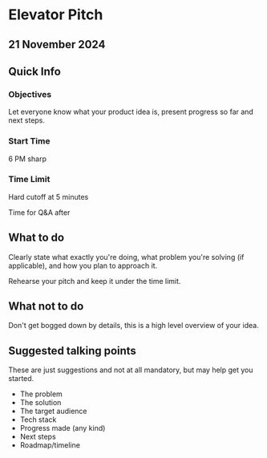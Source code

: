 # Elevator Pitch

## 21 November 2024

## Quick Info

### Objectives

Let everyone know what your product idea is, present progress so far and next steps.

### Start Time

6 PM sharp

### Time Limit

Hard cutoff at 5 minutes

Time for Q&A after

## What to do

Clearly state what exactly you're doing, what problem you're solving (if applicable), and how you plan to approach it.

Rehearse your pitch and keep it under the time limit.

## What not to do

Don't get bogged down by details, this is a high level overview of your idea.

## Suggested talking points

These are just suggestions and not at all mandatory, but may help get you started.

- The problem
- The solution
- The target audience
- Tech stack
- Progress made (any kind)
- Next steps
- Roadmap/timeline
